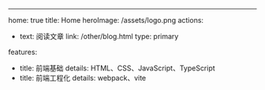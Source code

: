 ---
home: true
title: Home
heroImage: /assets/logo.png
actions:
  - text: 阅读文章
    link: /other/blog.html
    type: primary

features:
  - title: 前端基础
    details: HTML、CSS、JavaScript、TypeScript
  - title: 前端工程化
    details: webpack、vite
  

